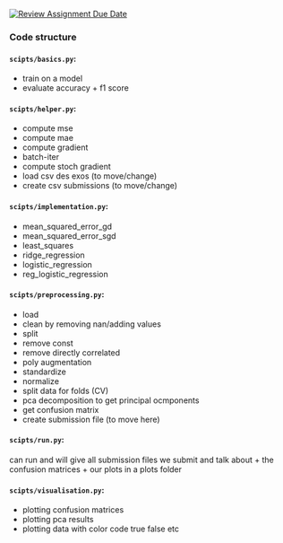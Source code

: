 [![Review Assignment Due Date](https://classroom.github.com/assets/deadline-readme-button-24ddc0f5d75046c5622901739e7c5dd533143b0c8e959d652212380cedb1ea36.svg)](https://classroom.github.com/a/U9FTc9i_)


### Code structure

#### `scipts/basics.py`:

- train on a model
- evaluate accuracy + f1 score


#### `scipts/helper.py`:
- compute mse
- compute mae
- compute gradient
- batch-iter
- compute stoch gradient
- load csv des exos (to move/change)
- create csv submissions (to move/change)

#### `scipts/implementation.py`:
- mean_squared_error_gd
- mean_squared_error_sgd
- least_squares
- ridge_regression
- logistic_regression
- reg_logistic_regression

#### `scipts/preprocessing.py`:
- load
- clean by removing nan/adding values
- split
- remove const
- remove directly correlated
- poly augmentation
- standardize
- normalize
- split data for folds (CV)
- pca decomposition to get principal ocmponents
- get confusion matrix
- create submission file (to move here)

#### `scipts/run.py`:
can run and will give all submission files we submit and talk about + the confusion matrices + our plots in a plots folder

#### `scipts/visualisation.py`:
- plotting confusion matrices
- plotting pca results
- plotting data with color code true false etc





